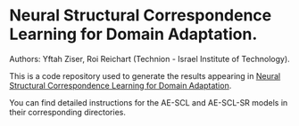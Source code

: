 # Neural Structural Correspondence Learning for Domain Adaptation.
Authors: Yftah Ziser, Roi Reichart (Technion - Israel Institute of Technology).

This is a code repository used to generate the results appearing in [Neural Structural Correspondence Learning for Domain Adaptation](https://www.aclweb.org/anthology/K/K17/K17-1040.pdf).

You can find detailed instructions for the AE-SCL and AE-SCL-SR models in their corresponding directories.
